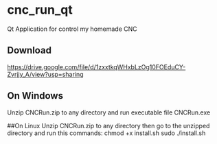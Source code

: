 # cnc_run_qt
Qt Application for control my homemade CNC

## Download
https://drive.google.com/file/d/1zxxtkqWHxbLzOg10FOEduCY-Zvrjjy_A/view?usp=sharing

## On Windows
Unzip CNCRun.zip to any directory and run executable file CNCRun.exe

##On Linux
Unzip CNCRun.zip to any directory then go to the unzipped directory and run this commands:
    chmod +x install.sh
    sudo ./install.sh
